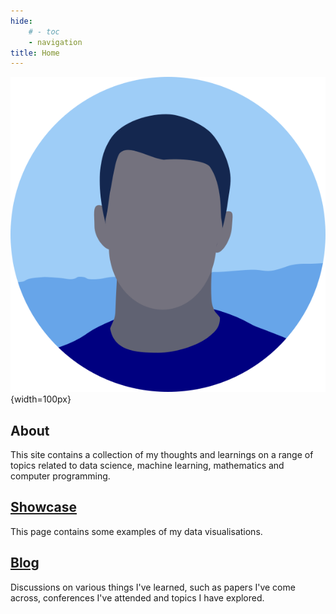 ```yaml
---
hide:
    # - toc
    - navigation
title: Home
--- 
```


![lrjball](/assets/round_lrjball.png){width=100px}
## About 

This site contains a collection of my thoughts and learnings on a range of topics related to data science, machine learning, mathematics and computer programming.

## [Showcase](/showcase)

This page contains some examples of my data visualisations.

## [Blog](/blog)

Discussions on various things I've learned, such as papers I've come across, conferences I've attended and topics I have explored.




